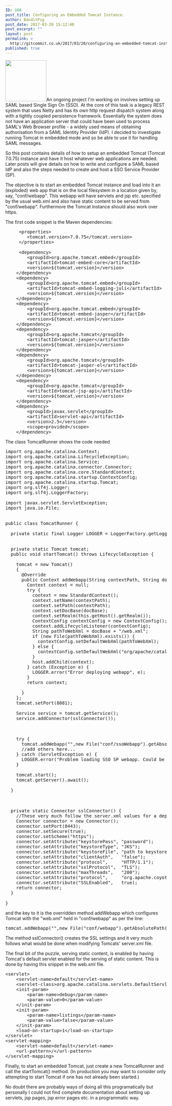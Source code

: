```yaml
---
ID: 160
post_title: Configuring an Embedded Tomcat Instance.
author: BanditPig
post_date: 2017-03-20 15:12:40
post_excerpt: ""
layout: post
permalink: >
  http://gitcommit.co.uk/2017/03/20/configuring-an-embedded-tomcat-instance/
published: true
---
```

<img class="alignnone size-full wp-image-317" src="http://gitcommit.co.uk/wp-content/uploads/2017/03/refresh.png" alt="" width="128" height="128" />An ongoing project I'm working on involves setting up SAML based Single Sign On (SSO). At the core of this task is a legacy REST system that uses Netty and has its own http request dispatch system along with a tightly coupled persistence framework. Essentially the system does not have an application server that could have been used to process SAML's Web Browser profile - a widely used means of obtaining authorisation from a SAML Identity Provider (IdP). I decided to investigate running Tomcat in embedded mode and so be able to use it for handling SAML messages.

So this post contains details of how to setup an embedded Tomcat (Tomcat 7.0.75) instance and have it host whatever web applications are needed. Later posts will give details on how to write and configure a SAML based IdP and also the steps needed to create and host a SSO Service Provider (SP).

The objective is to start an embedded Tomcat instance and load into it an (exploded) web app that is on the local filesystem in a location given by, say, "conf/webapp". This webapp will have servlets and jsp etc. specified by the usual web.xml and also have static content to be served from "conf/webapp". Furthermore the Tomcat instance should also work over https.

The first code snippet is the Maven dependencies:
<pre class="lang:default decode:true ">     &lt;properties&gt;
        &lt;tomcat.version&gt;7.0.75&lt;/tomcat.version&gt;
     &lt;/properties&gt;

     &lt;dependency&gt;
        &lt;groupId&gt;org.apache.tomcat.embed&lt;/groupId&gt;
        &lt;artifactId&gt;tomcat-embed-core&lt;/artifactId&gt;
        &lt;version&gt;${tomcat.version}&lt;/version&gt;
    &lt;/dependency&gt;
    &lt;dependency&gt;
        &lt;groupId&gt;org.apache.tomcat.embed&lt;/groupId&gt;
        &lt;artifactId&gt;tomcat-embed-logging-juli&lt;/artifactId&gt;
        &lt;version&gt;${tomcat.version}&lt;/version&gt;
    &lt;/dependency&gt;
    &lt;dependency&gt;
        &lt;groupId&gt;org.apache.tomcat.embed&lt;/groupId&gt;
        &lt;artifactId&gt;tomcat-embed-jasper&lt;/artifactId&gt;
        &lt;version&gt;${tomcat.version}&lt;/version&gt;
    &lt;/dependency&gt;
    &lt;dependency&gt;
        &lt;groupId&gt;org.apache.tomcat&lt;/groupId&gt;
        &lt;artifactId&gt;tomcat-jasper&lt;/artifactId&gt;
        &lt;version&gt;${tomcat.version}&lt;/version&gt;
    &lt;/dependency&gt;
    &lt;dependency&gt;
        &lt;groupId&gt;org.apache.tomcat&lt;/groupId&gt;
        &lt;artifactId&gt;tomcat-jasper-el&lt;/artifactId&gt;
        &lt;version&gt;${tomcat.version}&lt;/version&gt;
    &lt;/dependency&gt;
    &lt;dependency&gt;
        &lt;groupId&gt;org.apache.tomcat&lt;/groupId&gt;
        &lt;artifactId&gt;tomcat-jsp-api&lt;/artifactId&gt;
        &lt;version&gt;${tomcat.version}&lt;/version&gt;
    &lt;/dependency&gt;
    &lt;dependency&gt;
        &lt;groupId&gt;javax.servlet&lt;/groupId&gt;
        &lt;artifactId&gt;servlet-api&lt;/artifactId&gt;
        &lt;version&gt;2.5&lt;/version&gt;
        &lt;scope&gt;provided&lt;/scope&gt;
    &lt;/dependency&gt;
</pre>
The class TomcatRunner shows the code needed
<pre class="lang:java decode:true ">import org.apache.catalina.Context;
import org.apache.catalina.LifecycleException;
import org.apache.catalina.Service;
import org.apache.catalina.connector.Connector;
import org.apache.catalina.core.StandardContext;
import org.apache.catalina.startup.ContextConfig;
import org.apache.catalina.startup.Tomcat;
import org.slf4j.Logger;
import org.slf4j.LoggerFactory;

import javax.servlet.ServletException;
import java.io.File;


public class TomcatRunner {

  private static final Logger LOGGER = LoggerFactory.getLogger(TomcatRunner.class);


  private static Tomcat tomcat;
  public void startTomcat() throws LifecycleException {

    tomcat = new Tomcat()
    {
      @Override
      public Context addWebapp(String contextPath, String docBase) throws ServletException {
        Context context = null;
        try {
          context = new StandardContext();
          context.setName(contextPath);
          context.setPath(contextPath);
          context.setDocBase(docBase);
          context.setRealm(this.getHost().getRealm());
          ContextConfig contextConfig = new ContextConfig();
          context.addLifecycleListener(contextConfig);
          String pathToWebXml = docBase + "/web.xml";
          if (new File(pathToWebXml).exists()) {
            contextConfig.setDefaultWebXml(pathToWebXml);
          } else {
            contextConfig.setDefaultWebXml("org/apache/catalin/startup/NO_DEFAULT_XML");
          }
          host.addChild(context);
        } catch (Exception e) {
          LOGGER.error("Error deploying webapp", e);
        }
        return context;

      }
    };
    tomcat.setPort(8081);

    Service service = tomcat.getService();
    service.addConnector(sslConnector());



    try {
      tomcat.addWebapp("",new File("conf/ssoWebapp").getAbsolutePath());
      //add others here...
    } catch (ServletException e) {
      LOGGER.error("Problem loading SSO SP webapp. Could be fatal?");
    }

    tomcat.start();
    tomcat.getServer().await();

  }



  private static Connector sslConnector() {
    //These very much follow the server.xml values for a deployed tc.
    Connector connector = new Connector();
    connector.setPort(8443);
    connector.setSecure(true);
    connector.setScheme("https");
    connector.setAttribute("keystorePass", "password");
    connector.setAttribute("keystoreType", "JKS");
    connector.setAttribute("keystoreFile", "path to keystore..");
    connector.setAttribute("clientAuth",   "false");
    connector.setAttribute("protocol",     "HTTP/1.1");
    connector.setAttribute("sslProtocol",  "TLS");
    connector.setAttribute("maxThreads",   "200");
    connector.setAttribute("protocol",     "org.apache.coyote.http11.Http11NioProtocol");
    connector.setAttribute("SSLEnabled",   true);
    return connector;
  }

}
</pre>
and the key to it is the overridden method addWebapp which configures Tomcat with the "web.xml" held in "conf/webapp" as per the line:
<pre class="lang:java decode:true ">tomcat.addWebapp("",new File("conf/webapp").getAbsolutePath());
</pre>
The method sslConnector() creates the SSL settings and it very much follows what would be done when modifying Tomcats' server.xml file.

The final bit of the puzzle, serving static content, is enabled by having Tomcat's default servlet enabled for the serving of static content. This is done by having this snippet in the web.xml file.
<pre class="lang:xhtml decode:true ">&lt;servlet&gt;
    &lt;servlet-name&gt;default&lt;/servlet-name&gt;
    &lt;servlet-class&gt;org.apache.catalina.servlets.DefaultServlet&lt;/servlet-class&gt;
    &lt;init-param&gt;
        &lt;param-name&gt;debug&lt;/param-name&gt;
        &lt;param-value&gt;0&lt;/param-value&gt;
    &lt;/init-param&gt;
    &lt;init-param&gt;
        &lt;param-name&gt;listings&lt;/param-name&gt;
        &lt;param-value&gt;false&lt;/param-value&gt;
    &lt;/init-param&gt;
    &lt;load-on-startup&gt;1&lt;/load-on-startup&gt;
&lt;/servlet&gt;
&lt;servlet-mapping&gt;
    &lt;servlet-name&gt;default&lt;/servlet-name&gt;
    &lt;url-pattern&gt;/&lt;/url-pattern&gt;
&lt;/servlet-mapping&gt;</pre>
Finally, to start an embedded Tomcat, just create a new TomcatRunner and call the startTomcat() method. (In production you may want to consider only attempting to start Tomcat if one has not already been started.)

No doubt there are probably ways of doing all this programatically but personally I could not find complete documentation about setting up servlets, jsp pages, jsp error pages etc. in a programmatic way.